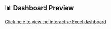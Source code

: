 ## 📊 Dashboard Preview
[Click here to view the interactive Excel dashboard](https://dutudn-my.sharepoint.com/:f:/g/personal/102220191_sv1_dut_udn_vn/En4hrRk2F9BCrtAwtxTP5vYBtlEYDKAOdxxoz4EfOSbzow?e=2QkAxm)
